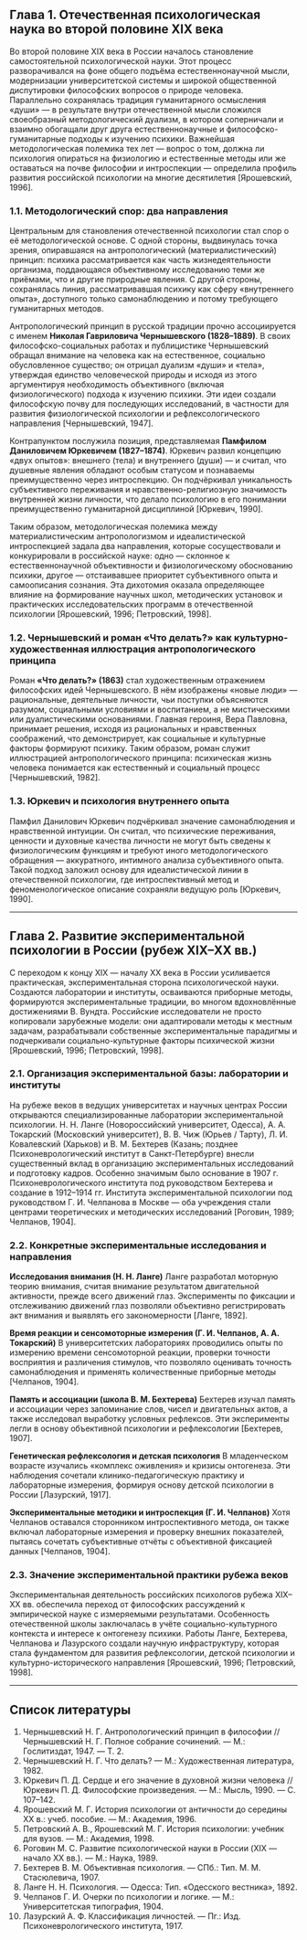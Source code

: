 
## **Глава 1. Отечественная психологическая наука во второй половине XIX века**

Во второй половине XIX века в России началось становление самостоятельной психологической науки. Этот процесс разворачивался на фоне общего подъёма естественнонаучной мысли, модернизации университетской системы и широкой общественной диспутировки философских вопросов о природе человека. Параллельно сохранялась традиция гуманитарного осмысления «души» — в результате внутри отечественной мысли сложился своеобразный методологический дуализм, в котором соперничали и взаимно обогащали друг друга естественнонаучные и философско-гуманитарные подходы к изучению психики. Важнейшая методологическая полемика тех лет — вопрос о том, должна ли психология опираться на физиологию и естественные методы или же оставаться на почве философии и интроспекции — определила профиль развития российской психологии на многие десятилетия \[Ярошевский, 1996].
 
### **1.1. Методологический спор: два направления**

Центральным для становления отечественной психологии стал спор о её методологической основе. С одной стороны, выдвинулась точка зрения, опиравшаяся на антропологический (материалистический) принцип: психика рассматривается как часть жизнедеятельности организма, поддающаяся объективному исследованию теми же приёмами, что и другие природные явления. С другой стороны, сохранялась линия, рассматривавшая психику как сферу «внутреннего опыта», доступного только самонаблюдению и потому требующего гуманитарных методов.

Антропологический принцип в русской традиции прочно ассоциируется с именем **Николая Гавриловича Чернышевского (1828–1889)**. В своих философско-социальных работах и публицистике Чернышевский обращал внимание на человека как на естественное, социально обусловленное существо; он отрицал дуализм «души» и «тела», утверждая единство человеческой природы и исходя из этого аргументируя необходимость объективного (включая физиологического) подхода к изучению психики. Эти идеи создали философскую почву для последующих исследований, в частности для развития физиологической психологии и рефлексологического направления \[Чернышевский, 1947].

Контрапунктом послужила позиция, представляемая **Памфилом Даниловичем Юркевичем (1827–1874)**. Юркевич развил концепцию «двух опытов»: внешнего (тела) и внутреннего (души) — и считал, что душевные явления обладают особым статусом и познаваемы преимущественно через интроспекцию. Он подчёркивал уникальность субъективного переживания и нравственно-религиозную значимость внутренней жизни личности, что делало психологию в его понимании преимущественно гуманитарной дисциплиной \[Юркевич, 1990].

Таким образом, методологическая полемика между материалистическим антропологизмом и идеалистической интроспекцией задала два направления, которые сосуществовали и конкурировали в российской науке: одно — склонное к естественнонаучной объективности и физиологическому обоснованию психики, другое — отстаивавшее приоритет субъективного опыта и самоописания сознания. Эта дихотомия оказала определяющее влияние на формирование научных школ, методических установок и практических исследовательских программ в отечественной психологии \[Ярошевский, 1996; Петровский, 1998].

### **1.2. Чернышевский и роман «Что делать?» как культурно-художественная иллюстрация антропологического принципа**

Роман **«Что делать?» (1863)** стал художественным отражением философских идей Чернышевского. В нём изображены «новые люди» — рациональные, деятельные личности, чьи поступки объясняются разумом, социальными условиями и воспитанием, а не мистическими или дуалистическими основаниями. Главная героиня, Вера Павловна, принимает решения, исходя из рациональных и нравственных соображений, что демонстрирует, как социальные и культурные факторы формируют психику. Таким образом, роман служит иллюстрацией антропологического принципа: психическая жизнь человека понимается как естественный и социальный процесс \[Чернышевский, 1982].

### **1.3. Юркевич и психология внутреннего опыта**

Памфил Данилович Юркевич подчёркивал значение самонаблюдения и нравственной интуиции. Он считал, что психические переживания, ценности и духовные качества личности не могут быть сведены к физиологическим функциям и требуют иного методологического обращения — аккуратного, интимного анализа субъективного опыта. Такой подход заложил основу для идеалистической линии в отечественной психологии, где интроспективный метод и феноменологическое описание сохраняли ведущую роль \[Юркевич, 1990].

---

## **Глава 2. Развитие экспериментальной психологии в России (рубеж XIX–XX вв.)**

С переходом к концу XIX — началу XX века в России усиливается практическая, экспериментальная сторона психологической науки. Создаются лаборатории и институты, осваиваются приборные методы, формируются экспериментальные традиции, во многом вдохновлённые достижениями В. Вундта. Российские исследователи не просто копировали зарубежные модели: они адаптировали методы к местным задачам, разрабатывали собственные экспериментальные парадигмы и подчеркивали социально-культурные факторы психической жизни \[Ярошевский, 1996; Петровский, 1998].

### **2.1. Организация экспериментальной базы: лаборатории и институты**

На рубеже веков в ведущих университетах и научных центрах России открываются специализированные лаборатории экспериментальной психологии. Н. Н. Ланге (Новороссийский университет, Одесса), А. А. Токарский (Московский университет), В. В. Чиж (Юрьев / Тарту), Л. И. Ковалевский (Харьков) и В. М. Бехтерев (Казань; позднее Психоневрологический институт в Санкт-Петербурге) внесли существенный вклад в организацию экспериментальных исследований и подготовку кадров. Особенно значимым было основание в 1907 г. Психоневрологического института под руководством Бехтерева и создание в 1912–1914 гг. Института экспериментальной психологии под руководством Г. И. Челпанова в Москве — оба учреждения стали центрами теоретических и методических исследований \[Роговин, 1989; Челпанов, 1904].

### **2.2. Конкретные экспериментальные исследования и направления**

**Исследования внимания (Н. Н. Ланге)**
Ланге разработал моторную теорию внимания, считая внимание результатом двигательной активности, прежде всего движений глаз. Эксперименты по фиксации и отслеживанию движений глаз позволяли объективно регистрировать акт внимания и выявлять его закономерности \[Ланге, 1892].

**Время реакции и сенсомоторные измерения (Г. И. Челпанов, А. А. Токарский)**
В университетских лабораториях проводились опыты по измерению времени сенсомоторной реакции, проверки точности восприятия и различения стимулов, что позволяло оценивать точность самонаблюдения и применять количественные приборные методы \[Челпанов, 1904].

**Память и ассоциации (школа В. М. Бехтерева)**
Бехтерев изучал память и ассоциации через запоминание слов, чисел и двигательных актов, а также исследовал выработку условных рефлексов. Эти эксперименты легли в основу объективной психологии и рефлексологии \[Бехтерев, 1907].

**Генетическая рефлексология и детская психология**
В младенческом возрасте изучались «комплекс оживления» и кризисы онтогенеза. Эти наблюдения сочетали клинико-педагогическую практику и лабораторные измерения, формируя основу детской психологии в России \[Лазурский, 1917].

**Экспериментальные методики и интроспекция (Г. И. Челпанов)**
Хотя Челпанов оставался сторонником интроспективного метода, он также включал лабораторные измерения и проверку внешних показателей, пытаясь сочетать субъективные отчёты с объективной фиксацией данных \[Челпанов, 1904].

### **2.3. Значение экспериментальной практики рубежа веков**

Экспериментальная деятельность российских психологов рубежа XIX–XX вв. обеспечила переход от философских рассуждений к эмпирической науке с измеряемыми результатами. Особенность отечественной школы заключалась в учёте социально-культурного контекста и интересе к онтогенезу психики. Работы Ланге, Бехтерева, Челпанова и Лазурского создали научную инфраструктуру, которая стала фундаментом для развития рефлексологии, детской психологии и культурно-исторического направления \[Ярошевский, 1996; Петровский, 1998].

---

## **Список литературы**

1. Чернышевский Н. Г. Антропологический принцип в философии // Чернышевский Н. Г. Полное собрание сочинений. — М.: Гослитиздат, 1947. — Т. 2.
2. Чернышевский Н. Г. Что делать? — М.: Художественная литература, 1982.
3. Юркевич П. Д. Сердце и его значение в духовной жизни человека // Юркевич П. Д. Философские произведения. — М.: Мысль, 1990. — С. 107–142.
4. Ярошевский М. Г. История психологии от античности до середины XX в.: учеб. пособие. — М.: Академия, 1996.
5. Петровский А. В., Ярошевский М. Г. История психологии: учебник для вузов. — М.: Академия, 1998.
6. Роговин М. С. Развитие психологической науки в России (XIX — начало XX вв.). — М.: Наука, 1989.
7. Бехтерев В. М. Объективная психология. — СПб.: Тип. М. М. Стасюлевича, 1907.
8. Ланге Н. Н. Психология. — Одесса: Тип. «Одесского вестника», 1892.
9. Челпанов Г. И. Очерки по психологии и логике. — М.: Университетская типография, 1904.
10. Лазурский А. Ф. Классификация личностей. — Пг.: Изд. Психоневрологического института, 1917.
